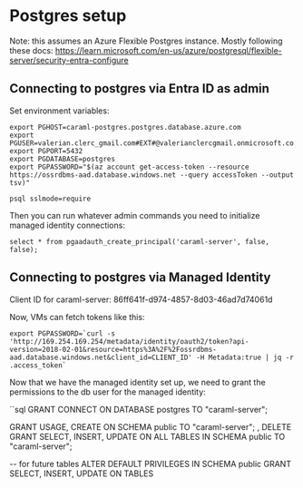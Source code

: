 # Postgres setup

Note: this assumes an Azure Flexible Postgres instance. Mostly following these docs: https://learn.microsoft.com/en-us/azure/postgresql/flexible-server/security-entra-configure

## Connecting to postgres via Entra ID as admin

Set environment variables:
```
export PGHOST=caraml-postgres.postgres.database.azure.com
export PGUSER=valerian.clerc_gmail.com#EXT#@valerianclercgmail.onmicrosoft.co
export PGPORT=5432
export PGDATABASE=postgres
export PGPASSWORD="$(az account get-access-token --resource https://ossrdbms-aad.database.windows.net --query accessToken --output tsv)"
```

```
psql sslmode=require
```

Then you can run whatever admin commands you need to initialize managed identity connections:

```
select * from pgaadauth_create_principal('caraml-server', false, false);
```

## Connecting to postgres via Managed Identity

Client ID for caraml-server: 86ff641f-d974-4857-8d03-46ad7d74061d

Now, VMs can fetch tokens like this:
```
export PGPASSWORD=`curl -s 'http://169.254.169.254/metadata/identity/oauth2/token?api-version=2018-02-01&resource=https%3A%2F%2Fossrdbms-aad.database.windows.net&client_id=CLIENT_ID' -H Metadata:true | jq -r .access_token`
```

Now that we have the managed identity set up, we need to grant the permissions to the db user for the managed identity:

``sql
GRANT CONNECT ON DATABASE postgres TO "caraml-server";

GRANT USAGE, CREATE ON SCHEMA public TO "caraml-server";
, DELETE
GRANT SELECT, INSERT, UPDATE ON ALL TABLES IN SCHEMA public TO "caraml-server";

-- for future tables
ALTER DEFAULT PRIVILEGES IN SCHEMA public GRANT SELECT, INSERT, UPDATE ON TABLES
```